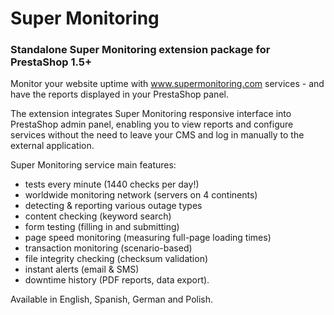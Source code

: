 # Super Monitoring
### Standalone Super Monitoring extension package for PrestaShop 1.5+
Monitor your website uptime with www.supermonitoring.com services - and have the reports displayed in your PrestaShop panel.

The extension integrates Super Monitoring responsive interface into PrestaShop admin panel, enabling you to view reports and configure services without the need to leave your CMS and log in manually to the external application.

Super Monitoring service main features:
- tests every minute (1440 checks per day!)
- worldwide monitoring network (servers on 4 continents)
- detecting & reporting various outage types
- content checking (keyword search)
- form testing (filling in and submitting)
- page speed monitoring (measuring full-page loading times)
- transaction monitoring (scenario-based)
- file integrity checking (checksum validation)
- instant alerts (email & SMS)
- downtime history (PDF reports, data export).

Available in English, Spanish, German and Polish.
